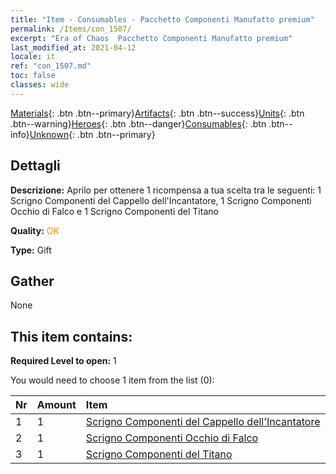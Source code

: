 ```yaml
---
title: "Item - Consumables - Pacchetto Componenti Manufatto premium"
permalink: /Items/con_1507/
excerpt: "Era of Chaos  Pacchetto Componenti Manufatto premium"
last_modified_at: 2021-04-12
locale: it
ref: "con_1507.md"
toc: false
classes: wide
---
```

 [Materials](/it/Items/){: .btn .btn--primary}[Artifacts](/it/Items/Artifacts/){: .btn .btn--success}[Units](/it/Items/Units/){: .btn .btn--warning}[Heroes](/it/Items/Heroes/){: .btn .btn--danger}[Consumables](/it/Items/Consumables/){: .btn .btn--info}[Unknown](/it/Items/Unknown/){: .btn .btn--primary}

## Dettagli
 **Descrizione:** Aprilo per ottenere 1 ricompensa a tua scelta tra le seguenti: 1 Scrigno Componenti del Cappello dell'Incantatore, 1 Scrigno Componenti Occhio di Falco e 1 Scrigno Componenti del Titano

 **Quality:** <span style="color: #FF8C00">OK</span>

 **Type:** Gift

## Gather

  None

## This item contains:

 **Required Level to open:** 1

 You would need to choose 1 item from the list (0):

  | Nr | Amount |     Item    |
  |:---|:-------|:------------|
  | 1 | 1 | [Scrigno Componenti del Cappello dell'Incantatore](/it/Items/con_1359/) | 
  | 2 | 1 | [Scrigno Componenti Occhio di Falco](/it/Items/con_1349/) | 
  | 3 | 1 | [Scrigno Componenti del Titano](/it/Items/con_1343/) | 
